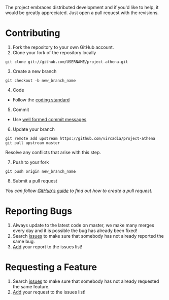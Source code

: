 The project embraces distributed development and if you'd like to help, it would be greatly appreciated. Just open a pull request with the revisions.

Contributing
===
1. Fork the repository to your own GitHub account.
2. Clone your fork of the repository locally

  ```
  git clone git://github.com/USERNAME/project-athena.git
  ```
3. Create a new branch
  
  ```
  git checkout -b new_branch_name 
  ```
4. Code
  * Follow the [coding standard](CODING_STANDARD.md)
5. Commit
  * Use [well formed commit messages](http://tbaggery.com/2008/04/19/a-note-about-git-commit-messages.html)
6. Update your branch
  
  ```
  git remote add upstream https://github.com/vircadia/project-athena
  git pull upstream master
  ```
  
  Resolve any conflicts that arise with this step.
  
7. Push to your fork
  
  ```
  git push origin new_branch_name
  ```
8. Submit a pull request

  *You can follow [GitHub's guide](https://help.github.com/articles/creating-a-pull-request) to find out how to create a pull request.*
  
Reporting Bugs
===
1. Always update to the latest code on master, we make many merges every day and it is possible the bug has already been fixed!
2. Search [issues](https://github.com/vircadia/project-athena/issues) to make sure that somebody has not already reported the same bug. 
3. [Add](https://github.com/vircadia/project-athena/issues/new) your report to the issues list!

Requesting a Feature
===
1. Search [issues](https://github.com/vircadia/project-athena/issues) to make sure that somebody has not already requested the same feature. 
2. [Add](https://github.com/vircadia/project-athena/issues/new) your request to the issues list!
